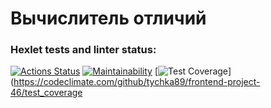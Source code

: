 # Вычислитель отличий

### Hexlet tests and linter status:
[![Actions Status](https://github.com/tychka89/frontend-project-46/actions/workflows/hexlet-check.yml/badge.svg)](https://github.com/tychka89/frontend-project-46/actions)
[![Maintainability](https://api.codeclimate.com/v1/badges/2cc7a92f85bd69fb6df5/maintainability)](https://codeclimate.com/github/tychka89/frontend-project-46/maintainability)
[![Test Coverage](https://api.codeclimate.com/v1/badges/2cc7a92f85bd69fb6df5/test_coverage)](https://codeclimate.com/github/tychka89/frontend-project-46/test_coverage

